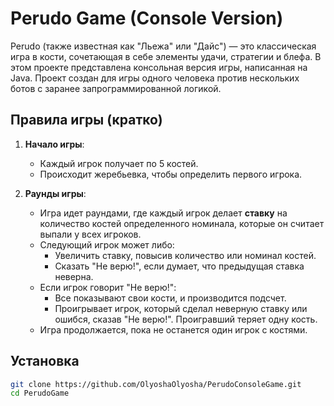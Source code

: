 # Perudo Game (Console Version)

Perudo (также известная как "Льежа" или "Дайс") — это классическая игра в кости, сочетающая в себе элементы удачи, стратегии и блефа. В этом проекте представлена консольная версия игры, написанная на Java. Проект создан для игры одного человека против нескольких ботов с заранее запрограммированной логикой.

## Правила игры (кратко)

1. **Начало игры**:
   - Каждый игрок получает по 5 костей.
   - Происходит жеребьевка, чтобы определить первого игрока.

2. **Раунды игры**:
   - Игра идет раундами, где каждый игрок делает **ставку** на количество костей определенного номинала, которые он считает выпали у всех игроков.
   - Следующий игрок может либо:
     - Увеличить ставку, повысив количество или номинал костей.
     - Сказать "Не верю!", если думает, что предыдущая ставка неверна.
   - Если игрок говорит "Не верю!":
     - Все показывают свои кости, и производится подсчет.
     - Проигрывает игрок, который сделал неверную ставку или ошибся, сказав "Не верю!". Проигравший теряет одну кость.
   - Игра продолжается, пока не останется один игрок с костями.

## Установка
   ```bash
   git clone https://github.com/OlyoshaOlyosha/PerudoConsoleGame.git
   cd PerudoGame
   ```
